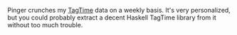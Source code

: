 Pinger crunches my [TagTime](https://github.com/dreeves/TagTime) data on a weekly basis. It's very personalized, but you could probably extract a decent Haskell TagTime library from it without too much trouble.
